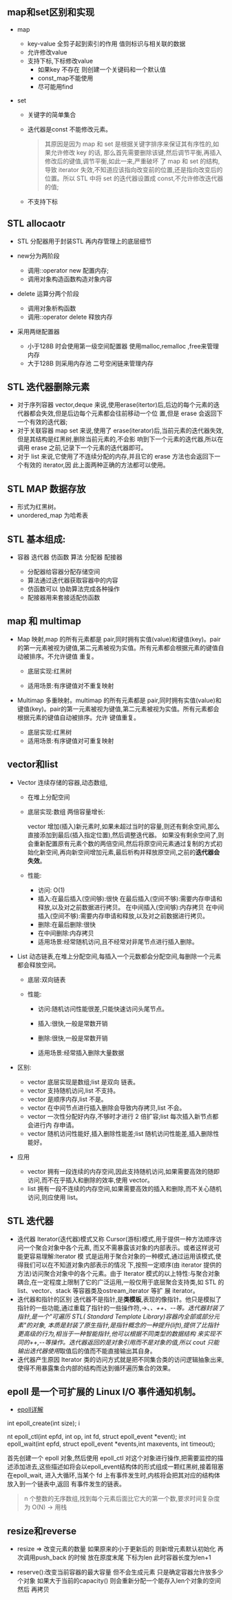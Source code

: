 ## map和set区别和实现

  * map

    * key-value 全剪子起到索引的作用 值则标识与相关联的数据
    * 允许修改value
    * 支持下标,下标修改value
      *  如果key 不存在 则创建一个关键码和一个默认值
      * const_map不能使用
      * 尽可能用find

  * set 

    * 关键字的简单集合

    * 迭代器是const 不能修改元素。

      > 其原因是因为 map 和 set 是根据关键字排序来保证其有序性的,如果允许修改 key 的话, 那么首先需要删除该键,然后调节平衡,再插入修改后的键值,调节平衡,如此一来,严重破坏 了 map 和 set 的结构,导致 iterator 失效,不知道应该指向改变前的位置,还是指向改变后的 位置。所以 STL 中将 set 的迭代器设置成 const,不允许修改迭代器的值;

    * 不支持下标

## STL allocaotr  

  * STL 分配器用于封装STL 再内存管理上的底层细节
  * new分为两阶段 
    * 调用::operator new 配置内存;
    * 调用对象构造函数构造对象内容
  * delete 运算分两个阶段
    * 调用对象析构函数
    *  调用::operator delete 释放内存

  * 采用两继配置器
    * 小于128B 时会使用第一级空间配置器 使用malloc,remalloc ,free来管理内存
    * 大于128B 则采用内存池 二号空闲链来管理内存

## STL 迭代器删除元素

  * 对于序列容器 vector,deque 来说,使用erase(itertor)后,后边的每个元素的迭代器都会失效,但是后边每个元素都会往前移动一个位 置,但是 erase 会返回下一个有效的迭代器;
  *  对于关联容器 map set 来说,使用了 erase(iterator)后,当前元素的迭代器失效,但是其结构是红黑树,删除当前元素的,不会影 响到下一个元素的迭代器,所以在调用 erase 之前,记录下一个元素的迭代器即可。
  * 对于 list 来说,它使用了不连续分配的内存,并且它的 erase 方法也会返回下一个有效的 iterator,因 此上面两种正确的方法都可以使用。

## STL MAP 数据存放

* 形式为红黑树。
* unordered_map 为哈希表

## STL 基本组成:

* 容器 迭代器 仿函数 算法 分配器 配接器

  * 分配器给容器分配存储空间
  * 算法通过迭代器获取容器中的内容
  * 仿函数可以 协助算法完成各种操作
  * 配接器用来套接适配仿函数

## map 和 multimap

  * Map 映射,map 的所有元素都是 pair,同时拥有实值(value)和键值(key)。pair 的第一元素被视为键值,第二元素被视为实值。所有元素都会根据元素的键值自动被排序。不允许键值 重复。

    * 底层实现:红黑树

    *  适用场景:有序键值对不重复映射 

  * Multimap 多重映射。multimap 的所有元素都是 pair,同时拥有实值(value)和键值(key)。pair的第一元素被视为键值,第二元素被视为实值。所有元素都会根据元素的键值自动被排序。允许 键值重复。

    * 底层实现:红黑树 
    * 适用场景:有序键值对可重复映射	

## vector和list

  * Vector 连续存储的容器,动态数组,

    * 在堆上分配空间 

    * 底层实现:数组 两倍容量增长: 

      vector 增加(插入)新元素时,如果未超过当时的容量,则还有剩余空间,那么直接添加到最后(插入指定位置),然后调整迭代器。 如果没有剩余空间了,则会重新配置原有元素个数的两倍空间,然后将原空间元素通过复制的方式初始化新空间,再向新空间增加元素,最后析构并释放原空间,之前的**迭代器会失效**。 

    * 性能:
      * 访问: O(1)
      * 插入:在最后插入(空间够):很快
        在最后插入(空间不够):需要内存申请和释放,以及对之前数据进行拷贝。
        在中间插入(空间够):内存拷贝
        在中间插入(空间不够):需要内存申请和释放,以及对之前数据进行拷贝。
      * 删除:在最后删除:很快
      * 在中间删除:内存拷贝
      * 适用场景:经常随机访问,且不经常对非尾节点进行插入删除。

  * List 动态链表,在堆上分配空间,每插入一个元数都会分配空间,每删除一个元素都会释放空间。

    * 底层:双向链表

    * 性能:

      * 访问:随机访问性能很差,只能快速访问头尾节点。

      * 插入:很快,一般是常数开销
      * 删除:很快,一般是常数开销
      * 适用场景:经常插入删除大量数据

  * 区别:

    * vector 底层实现是数组;list 是双向 链表。
    * vector 支持随机访问,list 不支持。
    * vector 是顺序内存,list 不是。
    * vector 在中间节点进行插入删除会导致内存拷贝,list 不会。
    * vector 一次性分配好内存,不够时才进行 2 倍扩容;list 每次插入新节点都会进行内
      存申请。
    * vector 随机访问性能好,插入删除性能差;list 随机访问性能差,插入删除性能好。

  * 应用

    * vector 拥有一段连续的内存空间,因此支持随机访问,如果需要高效的随即访问,而不在乎插入和删除的效率,使用 vector。 
    * list 拥有一段不连续的内存空间,如果需要高效的插入和删除,而不关心随机访问,则应使用 list。

## STL 迭代器

  * 迭代器 Iterator(迭代器)模式又称 Cursor(游标)模式,用于提供一种方法顺序访问一个聚合对象中各个元素, 而又不需暴露该对象的内部表示。或者这样说可能更容易理解:Iterator 模 式是运用于聚合对象的一种模式,通过运用该模式,使得我们可以在不知道对象内部表示的情况 下,按照一定顺序(由 iterator 提供的方法)访问聚合对象中的各个元素。由于 Iterator 模式的以上特性:与聚合对象耦合,在一定程度上限制了它的广泛运用,一般仅用于底层聚合支持类,如 STL 的 list、vector、stack 等容器类及ostream_iterator 等扩 展 iterator。
  * 迭代器和指针的区别 迭代器不是指针,是**类模板**,表现的像指针。他只是模拟了指针的一些功能,通过重载了指针的一些操作符,->、*、++、--等。迭代器封装了指针,是一个"可遍历 STL( Standard Template Library)容器内全部或部分元素"的对象, 本质是封装了原生指针,是指针概念的一种提升(lift),提供了比指针更高级的行为,相当于一种智能指针,他可以根据不同类型的数据结构 来实现不同的++,--等操作。迭代器返回的是对象引用而不是对象的值,所以 cout 只能输出迭代器使用*取值后的值而不能直接输出其自身。
  * 迭代器产生原因 Iterator 类的访问方式就是把不同集合类的访问逻辑抽象出来,使得不用暴露集合内部的结构而达到循环遍历集合的效果。

## epoll 是一个可扩展的 Linux I/O 事件通知机制。

  * [epoll详解](https://zhuanlan.zhihu.com/p/63179839)

  int epoll_create(int size); i

  nt epoll_ctl(int epfd, int op, int fd, struct epoll_event *event);
  int epoll_wait(int epfd, struct epoll_event *events,int maxevents, int timeout); 

  首先创建一个 epoll 对象,然后使用 epoll_ctl 对这个对象进行操作,把需要监控的描述添加进去,这些描述如将会以epoll_event结构体的形式组成一颗红黑树,接着阻塞在epoll_wait, 进入大循环,当某个 fd 上有事件发生时,内核将会把其对应的结构体放入到一个链表中,返回 有事件发生的链表。



> n 个整数的无序数组,找到每个元素后面比它大的第一个数,要求时间复杂度为 O(N) -> 用栈

## resize和reverse

  * resize => 改变元素的数量 如果原来的小于更新后的 则新增元素默认初始化  再次调用push_back 的时候 放在原度末尾 下标为len 此时容器长度为len+1

  * reserve():改变当前容器的最大容量 但不会生成元素 只是确定容器允许放多少个对象 如果大于当前的capacity() 则会重新分配一个能存入len个对象的空间 然后 再拷贝